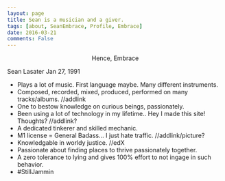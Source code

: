 ```yaml
---
layout: page
title: Sean is a musician and a giver.
tags: [about, SeanEmbrace, Profile, Embrace]
date: 2016-03-21
comments: False
---
```

    
<center>Hence, Embrace</center>

Sean Lasater
Jan 27, 1991
* Plays a lot of music. First language maybe. Many different instruments. 
* Composed, recorded, mixed, produced, performed on many tracks/albums. //addlink
* One to bestow knowledge on curious beings, passionately.
* Been using a lot of technology in my lifetime.. Hey I made this site! Thoughts? //addlink?
* A dedicated tinkerer and skilled mechanic.
* M1 license = General Badass... I just hate traffic. //addlink/picture?
* Knowledgable in worldy justice. //edX
* Passionate about finding places to thrive passionately together.
* A zero tolerance to lying and gives 100% effort to not ingage in such behavior.
* #StillJammin


